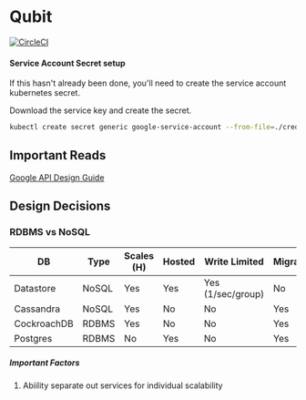 # Qubit
[![CircleCI](https://circleci.com/gh/stupschwartz/qubit/tree/master.svg?style=svg&circle-token=91ae7b7dd5787a1c7c4250d32b91da07a4a471b0)](https://circleci.com/gh/stupschwartz/qubit/tree/master)

#### Service Account Secret setup
If this hasn't already been done, you'll need to create the service account kubernetes secret.

Download the service key and create the secret.

```bash
kubectl create secret generic google-service-account --from-file=./credentials/service-account-key-file.json
```


## Important Reads
[Google API Design Guide](https://cloud.google.com/apis/design/)

## Design Decisions

### RDBMS vs NoSQL

| DB          | Type  | Scales (H) | Hosted | Write Limited     | Migrations | 
|-------------|-------|------------|--------|-------------------|------------|
| Datastore   | NoSQL | Yes        | Yes    | Yes (1/sec/group) | No         |
| Cassandra   | NoSQL | Yes        | No     | No                | Yes        |
| CockroachDB | RDBMS | Yes        | No     | No                | Yes        |
| Postgres    | RDBMS | No         | Yes    | No                | Yes        |

##### Important Factors

1. Abiility separate out services for individual scalability

